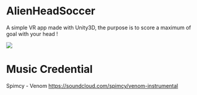 # AlienHeadSoccer
A simple VR app made with Unity3D, the purpose is to score a maximum of goal with your head !

![](AlienSoccerVR.gif)

# Music Credential
Spimcy - Venom
https://soundcloud.com/spimcy/venom-instrumental

